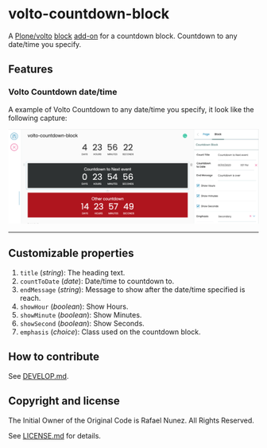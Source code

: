 # volto-countdown-block

A [Plone/volto](https://plone.org/why-plone) [block](https://6.dev-docs.plone.org/volto/blocks/index.html) [add-on](https://6.dev-docs.plone.org/volto/addons/index.html) for a countdown block.
Countdown to any date/time you specify.


## Features

### Volto Countdown date/time

A example of Volto Countdown to any date/time you specify, it look like the following capture:

![Volto Countdown date/time](./preview.png "Volto Countdown date/time")

---

## Customizable properties

1. `title` (_string_): The heading text.
1. `countToDate` (_date_): Date/time to countdown to.
1. `endMessage` (_string_): Message to show after the date/time specified is reach.
1. `showHour` (_boolean_): Show Hours.
1. `showMinute` (_boolean_): Show Minutes.
1. `showSecond` (_boolean_): Show Seconds.
1. `emphasis` (_choice_): Class used on the countdown block.

## How to contribute

See [DEVELOP.md](https://github.com/rnunez80/volto-countdown-block/blob/main/DEVELOP.md).


## Copyright and license

The Initial Owner of the Original Code is Rafael Nunez.
All Rights Reserved.

See [LICENSE.md](https://github.com/rnunez80/volto-countdown-block/blob/main/LICENSE.md) for details.
